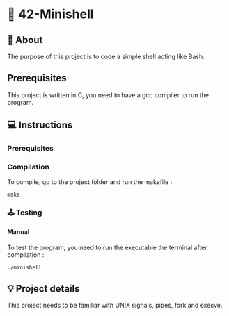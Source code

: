# 🐚 42-Minishell

## 📑 About
The purpose of this project is to code a simple shell acting like Bash.
 

## Prerequisites

This project is written in C, you need to have a gcc compiler to run the program.
 

## 💻 Instructions

### Prerequisites

### Compilation

To compile, go to the project folder and run the makefile : 

`make`

### 🕹 Testing

#### Manual

To test the program, you need to run the executable the terminal after compilation : 

`./minishell`

## 💡 Project details

This project needs to be familiar with UNIX signals, pipes, fork and execve. 

